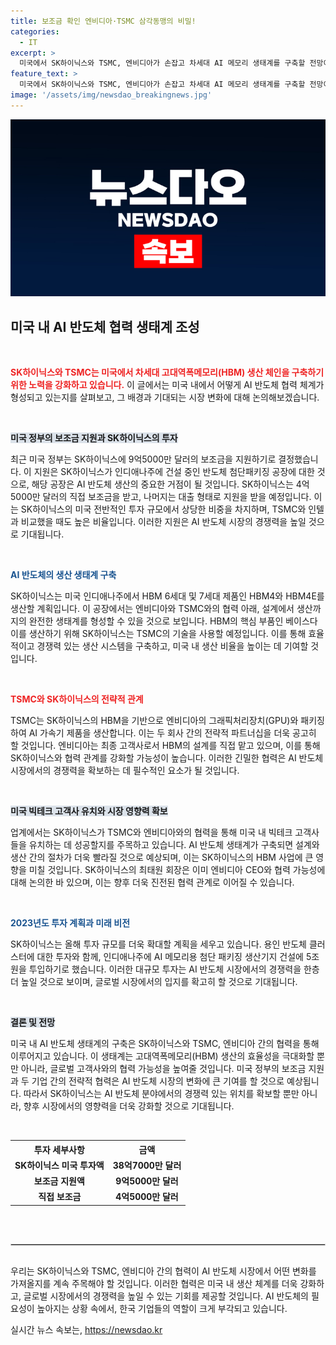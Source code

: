 ```yaml
---
title: 보조금 확인 엔비디아·TSMC 삼각동맹의 비밀!
categories:
  - IT
excerpt: >
  미국에서 SK하이닉스와 TSMC, 엔비디아가 손잡고 차세대 AI 메모리 생태계를 구축할 전망이다. 미국 정부의 지원 확정과 함께, HBM 생산이 본격화되며 빅테크 고객 유치가 관건!
feature_text: >
  미국에서 SK하이닉스와 TSMC, 엔비디아가 손잡고 차세대 AI 메모리 생태계를 구축할 전망이다. 미국 정부의 지원 확정과 함께, HBM 생산이 본격화되며 빅테크 고객 유치가 관건!
image: '/assets/img/newsdao_breakingnews.jpg'
---
```


<p><img src="/assets/img/newsdao_breakingnews.jpg" alt="koreaapp 속보" /></p>

<h2 data-ke-size="size26">미국 내 AI 반도체 협력 생태계 조성</h2>

<p data-ke-size="size16">&nbsp;</p>

<p><b><span style="color: #ee2323;">SK하이닉스와 TSMC는 미국에서 차세대 고대역폭메모리(HBM) 생산 체인을 구축하기 위한 노력을 강화하고 있습니다.</span></b> 이 글에서는 미국 내에서 어떻게 AI 반도체 협력 체계가 형성되고 있는지를 살펴보고, 그 배경과 기대되는 시장 변화에 대해 논의해보겠습니다.</p>

<p data-ke-size="size16">&nbsp;</p>

<p><b><span style="background-color: #21538527;">미국 정부의 보조금 지원과 SK하이닉스의 투자</span></b> </p>

<p data-ke-size="size16">최근 미국 정부는 SK하이닉스에 9억5000만 달러의 보조금을 지원하기로 결정했습니다. 이 지원은 SK하이닉스가 인디애나주에 건설 중인 반도체 첨단패키징 공장에 대한 것으로, 해당 공장은 AI 반도체 생산의 중요한 거점이 될 것입니다. SK하이닉스는 4억5000만 달러의 직접 보조금을 받고, 나머지는 대출 형태로 지원을 받을 예정입니다. 이는 SK하이닉스의 미국 전반적인 투자 규모에서 상당한 비중을 차지하며, TSMC와 인텔과 비교했을 때도 높은 비율입니다. 이러한 지원은 AI 반도체 시장의 경쟁력을 높일 것으로 기대됩니다.</p>

<p data-ke-size="size16">&nbsp;</p>

<p><b><span style="color: #1a5490;">AI 반도체의 생산 생태계 구축</span></b></p>

<p data-ke-size="size16">SK하이닉스는 미국 인디애나주에서 HBM 6세대 및 7세대 제품인 HBM4와 HBM4E를 생산할 계획입니다. 이 공장에서는 엔비디아와 TSMC와의 협력 아래, 설계에서 생산까지의 완전한 생태계를 형성할 수 있을 것으로 보입니다. HBM의 핵심 부품인 베이스다이를 생산하기 위해 SK하이닉스는 TSMC의 기술을 사용할 예정입니다. 이를 통해 효율적이고 경쟁력 있는 생산 시스템을 구축하고, 미국 내 생산 비율을 높이는 데 기여할 것입니다.</p>

<p data-ke-size="size16">&nbsp;</p>

<p><b><span style="color: #ee2323;">TSMC와 SK하이닉스의 전략적 관계</span></b></p>

<p data-ke-size="size16">TSMC는 SK하이닉스의 HBM을 기반으로 엔비디아의 그래픽처리장치(GPU)와 패키징하여 AI 가속기 제품을 생산합니다. 이는 두 회사 간의 전략적 파트너십을 더욱 공고히 할 것입니다. 엔비디아는 최종 고객사로서 HBM의 설계를 직접 맡고 있으며, 이를 통해 SK하이닉스와 협력 관계를 강화할 가능성이 높습니다. 이러한 긴밀한 협력은 AI 반도체 시장에서의 경쟁력을 확보하는 데 필수적인 요소가 될 것입니다.</p>

<p data-ke-size="size16">&nbsp;</p>

<p><b><span style="background-color: #21538527;">미국 빅테크 고객사 유치와 시장 영향력 확보</span></b></p>

<p data-ke-size="size16">업계에서는 SK하이닉스가 TSMC와 엔비디아와의 협력을 통해 미국 내 빅테크 고객사들을 유치하는 데 성공할지를 주목하고 있습니다. AI 반도체 생태계가 구축되면 설계와 생산 간의 절차가 더욱 빨라질 것으로 예상되며, 이는 SK하이닉스의 HBM 사업에 큰 영향을 미칠 것입니다. SK하이닉스의 최태원 회장은 이미 엔비디아 CEO와 협력 가능성에 대해 논의한 바 있으며, 이는 향후 더욱 진전된 협력 관계로 이어질 수 있습니다.</p>

<p data-ke-size="size16">&nbsp;</p>

<p><b><span style="color: #1a5490;">2023년도 투자 계획과 미래 비전</span></b></p>

<p data-ke-size="size16">SK하이닉스는 올해 투자 규모를 더욱 확대할 계획을 세우고 있습니다. 용인 반도체 클러스터에 대한 투자와 함께, 인디애나주에 AI 메모리용 첨단 패키징 생산기지 건설에 5조 원을 투입하기로 했습니다. 이러한 대규모 투자는 AI 반도체 시장에서의 경쟁력을 한층 더 높일 것으로 보이며, 글로벌 시장에서의 입지를 확고히 할 것으로 기대됩니다.</p>

<p data-ke-size="size16">&nbsp;</p>

<p><b><span style="background-color: #21538527;">결론 및 전망</span></b></p>

<p data-ke-size="size16">미국 내 AI 반도체 생태계의 구축은 SK하이닉스와 TSMC, 엔비디아 간의 협력을 통해 이루어지고 있습니다. 이 생태계는 고대역폭메모리(HBM) 생산의 효율성을 극대화할 뿐만 아니라, 글로벌 고객사와의 협력 가능성을 높여줄 것입니다. 미국 정부의 보조금 지원과 두 기업 간의 전략적 협력은 AI 반도체 시장의 변화에 큰 기여를 할 것으로 예상됩니다. 따라서 SK하이닉스는 AI 반도체 분야에서의 경쟁력 있는 위치를 확보할 뿐만 아니라, 향후 시장에서의 영향력을 더욱 강화할 것으로 기대됩니다.</p>

<p data-ke-size="size16">&nbsp;</p>

<table style="width:100%;">
  <tr>
    <th style="text-align: center;">투자 세부사항</th>
    <th style="text-align: center;">금액</th>
  </tr>
  <tr>
    <td style="text-align: center; height: 17px;"><b>SK하이닉스 미국 투자액</b></td>
    <td style="text-align: center; height: 17px;"><b>38억7000만 달러</b></td>
  </tr>
  <tr>
    <td style="text-align: center; height: 17px;"><b>보조금 지원액</b></td>
    <td style="text-align: center; height: 17px;"><b>9억5000만 달러</b></td>
  </tr>
  <tr>
    <td style="text-align: center; height: 17px;"><b>직접 보조금</b></td>
    <td style="text-align: center; height: 17px;"><b>4억5000만 달러</b></td>
  </tr>
</table>

<p data-ke-size="size16">&nbsp;</p>

<hr style="border: 1px solid #ccc; margin: 30px 0;"/>

<p data-ke-size="size16">우리는 SK하이닉스와 TSMC, 엔비디아 간의 협력이 AI 반도체 시장에서 어떤 변화를 가져올지를 계속 주목해야 할 것입니다. 이러한 협력은 미국 내 생산 체계를 더욱 강화하고, 글로벌 시장에서의 경쟁력을 높일 수 있는 기회를 제공할 것입니다. AI 반도체의 필요성이 높아지는 상황 속에서, 한국 기업들의 역할이 크게 부각되고 있습니다.</p>
실시간 뉴스 속보는, <a href="https://newsdao.kr" rel="dofollow">https://newsdao.kr</a>


